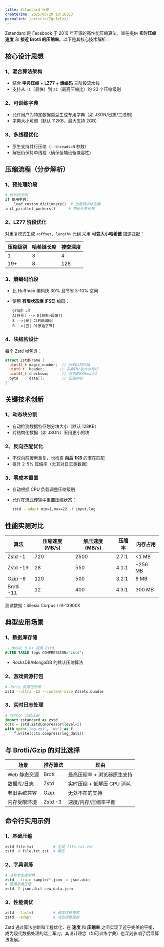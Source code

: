```yaml
---
title: Zstandard 压缩
createTime: 2025/06/29 18:16:03
permalink: /article/7qclxlzz/
---
```


Zstandard 是 Facebook 于 2016 年开源的高性能压缩算法，旨在提供 **实时压缩速度** 和 **接近 Brotli 的压缩率**。以下是其核心技术解析：

## 核心设计思想

### 1、混合算法架构

- 结合 **字典压缩** + **LZ77** + **熵编码** 三阶段流水线
- 支持从 `-1`（最快）到 `22`（最高压缩比）的 23 个压缩级别

### 2、可训练字典

- 允许用户为特定数据类型生成专用字典（如 JSON/日志/二进制）
- 字典大小可调（默认 112KB，最大支持 2GB）

### 3、多线程优化

- 原生支持并行压缩（`--threads=N` 参数）
- 解压仍保持单线程（确保低端设备兼容性）

## 压缩流程（分步解析）

### 1、预处理阶段

```python
# 伪代码示例
if 使用字典:
    load_custom_dictionary()  # 加载预训练字典
init_parallel_workers()      # 初始化多线程
```

### 2、LZ77 阶段优化

对重复模式生成 `<offset, length>` 元组
采用 **可变大小哈希链** 加速匹配：

| 压缩级别 | 哈希链长度 | 搜索深度 |
| -------- | ---------- | -------- |
| 1        | 3          | 4        |
| 19+      | 8          | 128      |

### 3、熵编码阶段

- 比 Huffman 编码快 30% 且节省 5-10% 空间
- 使用 **有限状态熵 (FSE)** 编码：

  ```mermaid
  graph LR
  A[符号] --> B{频率>阈值?}
  B -->|是| C[FSE编码]
  B -->|否| D[原始字节]
  ```

### 4、块结构设计

每个 Zstd 帧包含：

```c
struct ZstdFrame {
  uint32_t magic_number;  // 0xFD2FB528
  uint8_t  header;       // 字典ID/块大小标识
  uint64_t checksum;      // 可选的XXHash64
  byte     data[];        // 压缩内容
}
```

## 关键技术创新

### 1、动态块分割

- 自动检测数据特征划分块大小（默认 128KB）
- 对结构化数据（如 JSON）采用更小的块

### 2、反向匹配优化

- 不仅向前搜索重复，也检查 **向后 1KB** 的潜在匹配
- 提升 2-5% 压缩率（尤其对日志类数据）

### 3、零成本重置

- 自动根据 CPU 负载调整压缩级别
- 允许在流式传输中重置压缩状态：

  ```bash
  zstd --adapt min=1,max=22 -f input.log
  ```

## 性能实测对比

| 算法       | 压缩速度 (MB/s) | 解压速度 (MB/s) | 压缩率 | 内存占用 |
| ---------- | --------------- | --------------- | ------ | -------- |
| Zstd -1    | 720             | 2500            | 2.7:1  | <1 MB    |
| Zstd -19   | 28              | 550             | 4.1:1  | ~256 MB  |
| Gzip -6    | 120             | 500             | 3.2:1  | 8 MB     |
| Brotli -11 | 12              | 400             | 4.3:1  | 300 MB   |

测试数据：Silesia Corpus / i9-13900K

## 典型应用场景

### 1、数据库存储

```sql
-- MySQL 8.0+ 启用 Zstd
ALTER TABLE logs COMPRESSION="zstd";
```

- RocksDB/MongoDB 的默认压缩算法

### 2、游戏资源打包

```bash
# Unity 资源包压缩
zstd --ultra -22 --content-size Assets.bundle
```

### 3、实时日志处理

```python
# Python 流式压缩
import zstandard as zstd
cctx = zstd.ZstdCompressor(level=3)
with open('log.zst', 'wb') as f:
    f.write(cctx.compress(log_data))
```

## 与 Brotli/Gzip 的对比选择

| 场景         | 推荐算法 | 理由                        |
| ------------ | -------- | --------------------------- |
| Web 静态资源 | Brotli   | 最高压缩率 + 浏览器原生支持 |
| 数据库/日志  | Zstd     | 实时压缩 + 低解压 CPU 消耗  |
| 老旧系统兼容 | Gzip     | 无处不在的支持              |
| 内存受限环境 | Zstd -3  | 速度/内存/压缩率平衡        |

## 命令行实用示例

### 1、基础压缩

```bash
zstd file.txt         # 生成 file.txt.zst
zstd -d file.txt.zst  # 解压
```

### 2、字典训练

```bash
# 从样本生成字典
zstd --train sample/*.json -o json.dict
# 使用字典压缩
zstd -D json.dict new_data.json
```

### 3、性能调优

```bash
zstd --fast=3         # 速度优先模式
zstd --adapt          # 动态调整级别
```

Zstd 通过算法创新和工程优化，在 **速度** 和 **压缩率** 之间实现了近乎完美的平衡，成为现代数据处理的瑞士军刀。其设计理念（如可训练字典）也深刻影响了后续算法发展。
